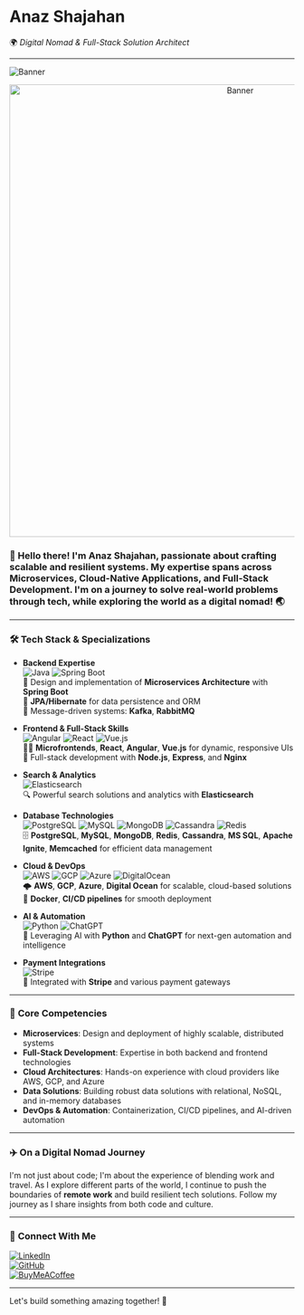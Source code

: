 # **Anaz Shajahan**  
🌍 *Digital Nomad & Full-Stack Solution Architect*  

---

![Banner](https://user-images.githubusercontent.com/73187712/208087134-27c9c64d-1fed-483d-b2e7-9d6f1cd41fe3.gif)

<!-- Adjusted Banner Size -->
<p align="center">
  <img src="https://user-images.githubusercontent.com/73187712/208087134-27c9c64d-1fed-483d-b2e7-9d6f1cd41fe3.gif" alt="Banner" width="800" />
</p>

### 👋 Hello there! I'm **Anaz Shajahan**, passionate about crafting scalable and resilient systems. My expertise spans across **Microservices**, **Cloud-Native Applications**, and Full-Stack Development. I'm on a journey to solve real-world problems through tech, while exploring the world as a digital nomad! 🌏

---

### 🛠️ **Tech Stack & Specializations**

- **Backend Expertise**  
   ![Java](https://img.shields.io/badge/Java-ED8B00?style=for-the-badge&logo=java&logoColor=white) 
   ![Spring Boot](https://img.shields.io/badge/Spring_Boot-6DB33F?style=for-the-badge&logo=spring-boot&logoColor=white)  
   🚀 Design and implementation of **Microservices Architecture** with **Spring Boot**  
   📄 **JPA/Hibernate** for data persistence and ORM  
   💬 Message-driven systems: **Kafka**, **RabbitMQ**

- **Frontend & Full-Stack Skills**  
   ![Angular](https://img.shields.io/badge/Angular-DD0031?style=for-the-badge&logo=angular&logoColor=white) 
   ![React](https://img.shields.io/badge/React-61DAFB?style=for-the-badge&logo=react&logoColor=black)
   ![Vue.js](https://img.shields.io/badge/Vue.js-35495E?style=for-the-badge&logo=vue.js&logoColor=4FC08D)  
   👨‍💻 **Microfrontends**, **React**, **Angular**, **Vue.js** for dynamic, responsive UIs  
   📲 Full-stack development with **Node.js**, **Express**, and **Nginx**

- **Search & Analytics**  
   ![Elasticsearch](https://img.shields.io/badge/Elasticsearch-005571?style=for-the-badge&logo=elasticsearch&logoColor=white)  
   🔍 Powerful search solutions and analytics with **Elasticsearch**

- **Database Technologies**  
   ![PostgreSQL](https://img.shields.io/badge/PostgreSQL-336791?style=for-the-badge&logo=postgresql&logoColor=white)
   ![MySQL](https://img.shields.io/badge/MySQL-4479A1?style=for-the-badge&logo=mysql&logoColor=white) 
   ![MongoDB](https://img.shields.io/badge/MongoDB-47A248?style=for-the-badge&logo=mongodb&logoColor=white)
   ![Cassandra](https://img.shields.io/badge/Cassandra-1287B1?style=for-the-badge&logo=apache-cassandra&logoColor=white)
   ![Redis](https://img.shields.io/badge/Redis-DC382D?style=for-the-badge&logo=redis&logoColor=white)  
   🗄️ **PostgreSQL**, **MySQL**, **MongoDB**, **Redis**, **Cassandra**, **MS SQL**, **Apache Ignite**, **Memcached** for efficient data management

- **Cloud & DevOps**  
   ![AWS](https://img.shields.io/badge/AWS-232F3E?style=for-the-badge&logo=amazon-aws&logoColor=white)
   ![GCP](https://img.shields.io/badge/Google_Cloud-4285F4?style=for-the-badge&logo=google-cloud&logoColor=white)
   ![Azure](https://img.shields.io/badge/Azure-0078D4?style=for-the-badge&logo=microsoft-azure&logoColor=white)
   ![DigitalOcean](https://img.shields.io/badge/Digital_Ocean-0080FF?style=for-the-badge&logo=digital-ocean&logoColor=white)  
   🌩️ **AWS**, **GCP**, **Azure**, **Digital Ocean** for scalable, cloud-based solutions  
   🐳 **Docker**, **CI/CD pipelines** for smooth deployment  

- **AI & Automation**  
   ![Python](https://img.shields.io/badge/Python-3776AB?style=for-the-badge&logo=python&logoColor=white)
   ![ChatGPT](https://img.shields.io/badge/ChatGPT-00A67E?style=for-the-badge&logo=openai&logoColor=white)  
   🤖 Leveraging AI with **Python** and **ChatGPT** for next-gen automation and intelligence

- **Payment Integrations**  
   ![Stripe](https://img.shields.io/badge/Stripe-008CDD?style=for-the-badge&logo=stripe&logoColor=white)  
   💸 Integrated with **Stripe** and various payment gateways

---

### 🌟 **Core Competencies**

- **Microservices**: Design and deployment of highly scalable, distributed systems  
- **Full-Stack Development**: Expertise in both backend and frontend technologies  
- **Cloud Architectures**: Hands-on experience with cloud providers like AWS, GCP, and Azure  
- **Data Solutions**: Building robust data solutions with relational, NoSQL, and in-memory databases  
- **DevOps & Automation**: Containerization, CI/CD pipelines, and AI-driven automation  

---

### ✈️ **On a Digital Nomad Journey**

I'm not just about code; I'm about the experience of blending work and travel. As I explore different parts of the world, I continue to push the boundaries of **remote work** and build resilient tech solutions. Follow my journey as I share insights from both code and culture.

---

### 🔗 **Connect With Me**

[![LinkedIn](https://img.shields.io/badge/LinkedIn-0A66C2?style=for-the-badge&logo=linkedin&logoColor=white)](https://www.linkedin.com/in/anaz-shajahan)  
[![GitHub](https://img.shields.io/badge/GitHub-181717?style=for-the-badge&logo=github&logoColor=white)](https://github.com/anaz-shajahan)  
[![BuyMeACoffee](https://img.shields.io/badge/Buy_Me_A_Coffee-FFDD00?style=for-the-badge&logo=buy-me-a-coffee&logoColor=black)](https://buymeacoffee.com/anaz)

---

Let's build something amazing together! 🚀
